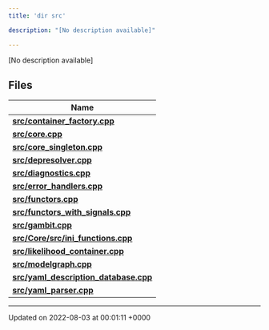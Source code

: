 ```yaml
---
title: 'dir src'

description: "[No description available]"

---
```







[No description available]

## Files

| Name           |
| -------------- |
| **[src/container_factory.cpp](/documentation/code/colliderbit_development/files/container__factory_8cpp/#file-container-factory.cpp)**  |
| **[src/core.cpp](/documentation/code/colliderbit_development/files/core_8cpp/#file-core.cpp)**  |
| **[src/core_singleton.cpp](/documentation/code/colliderbit_development/files/core__singleton_8cpp/#file-core-singleton.cpp)**  |
| **[src/depresolver.cpp](/documentation/code/colliderbit_development/files/depresolver_8cpp/#file-depresolver.cpp)**  |
| **[src/diagnostics.cpp](/documentation/code/colliderbit_development/files/diagnostics_8cpp/#file-diagnostics.cpp)**  |
| **[src/error_handlers.cpp](/documentation/code/colliderbit_development/files/error__handlers_8cpp/#file-error-handlers.cpp)**  |
| **[src/functors.cpp](/documentation/code/colliderbit_development/files/functors_8cpp/#file-functors.cpp)**  |
| **[src/functors_with_signals.cpp](/documentation/code/colliderbit_development/files/functors__with__signals_8cpp/#file-functors-with-signals.cpp)**  |
| **[src/gambit.cpp](/documentation/code/colliderbit_development/files/gambit_8cpp/#file-gambit.cpp)**  |
| **[src/Core/src/ini_functions.cpp](/documentation/code/colliderbit_development/files/core_2src_2ini__functions_8cpp/#file-core/src/ini-functions.cpp)**  |
| **[src/likelihood_container.cpp](/documentation/code/colliderbit_development/files/likelihood__container_8cpp/#file-likelihood-container.cpp)**  |
| **[src/modelgraph.cpp](/documentation/code/colliderbit_development/files/modelgraph_8cpp/#file-modelgraph.cpp)**  |
| **[src/yaml_description_database.cpp](/documentation/code/colliderbit_development/files/yaml__description__database_8cpp/#file-yaml-description-database.cpp)**  |
| **[src/yaml_parser.cpp](/documentation/code/colliderbit_development/files/yaml__parser_8cpp/#file-yaml-parser.cpp)**  |






-------------------------------

Updated on 2022-08-03 at 00:01:11 +0000
